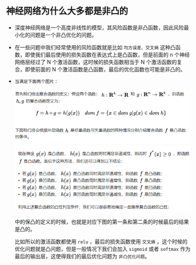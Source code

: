 # `神经网络为什么大多都是非凸的`

* 深度神经网络是一个高度非线性的模型，其风险函数是非凸函数，因此风险最小化的问题是一个非凸优化的问题。

* 在一些问题中我们经常使用的风险函数就是比如 `均方误差、交叉熵` 这种凸函数，即使我们最后使用的损失函数在表达式上是凸函数，但是前面的 n 个神经网络层经过了 N 个激活函数，这时候的损失函数相当于 N 个激活函数的复合，即使前面的 N 个激活函数是凸函数，最后的优化函数也可能是非凸的。

* `当满足下面两个图片：`
  
    <div align=center><img  src="./static/1.jpg"/></div>
    <div align=center><img  src="./static/2.jpg"/></div>

    中的保凸的定义的时候，也就是对应下图的第一条和第二条的时候最后的结果是凸的。
    
    比如所以的激活函数都使用 `relu` ，最后的损失函数使用 `交叉熵` ，这个时候的优化问题就是凸问题，但是一般情况下我们会加入 `sigmoid` 或者 `softmax` 作为最后的输出层，这使得我们的最后优化问题为 `非凸优化问题`。